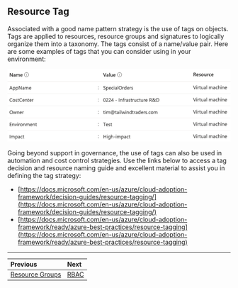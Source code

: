 ## Resource Tag

Associated with a good name pattern strategy is the use of tags on objects. Tags are applied to resources, resource groups and signatures to logically organize them into a taxonomy. The tags consist of a name/value pair. Here are some examples of tags that you can consider using in your environment:

![resource-tag](../images/resource-tag.png)

Going beyond support in governance, the use of tags can also be used in automation and cost control strategies. Use the links below to access a tag decision and resource naming guide and excellent material to assist you in defining the tag strategy:
* [https://docs.microsoft.com/en-us/azure/cloud-adoption-framework/decision-guides/resource-tagging/](https://docs.microsoft.com/en-us/azure/cloud-adoption-framework/decision-guides/resource-tagging/)
* [https://docs.microsoft.com/en-us/azure/cloud-adoption-framework/ready/azure-best-practices/resource-tagging](https://docs.microsoft.com/en-us/azure/cloud-adoption-framework/ready/azure-best-practices/resource-tagging)

---

Previous| Next | 
:----- |:-----
[Resource Groups](/guide/resource-groups.md)| [RBAC](/guide/rbac.md)
